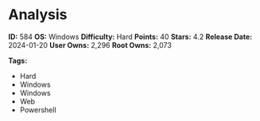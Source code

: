 # Analysis

**ID:** 584
**OS:** Windows
**Difficulty:** Hard
**Points:** 40
**Stars:** 4.2
**Release Date:** 2024-01-20
**User Owns:** 2,296
**Root Owns:** 2,073

**Tags:**
- Hard
- Windows
- Windows
- Web
- Powershell

